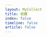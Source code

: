 ```yaml
---
layout: MyCollect
title: 收藏
index: false
timeline: false
article: false
---
```


<!-- ---
date: 2024-10-22
title: 收藏
icon: icon-shoucang
index: false
timeline: false
article: false
sidebar: false
breadcrumb: false # 路径导航
pageInfo: false # 页面信息
comment: false # 评论
headerDepth: 5
toc: false
lastUpdated: false
contributors: false
--- -->



